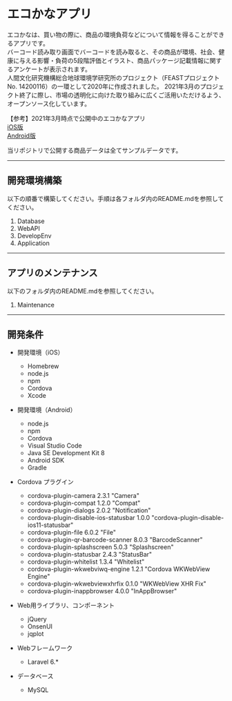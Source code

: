 # エコかなアプリ

エコかなは、買い物の際に、商品の環境負荷などについて情報を得ることができるアプリです。  
バーコード読み取り画面でバーコードを読み取ると、その商品が環境、社会、健康に与える影響・負荷の5段階評価とイラスト、商品パッケージ記載情報に関するアンケートが表示されます。  
人間文化研究機構総合地球環境学研究所のプロジェクト（FEASTプロジェクト No. 14200116）の一環として2020年に作成されました。
2021年3月のプロジェクト終了に際し、市場の透明化に向けた取り組みに広くご活用いただけるよう、オープンソース化しています。  

【参考】2021年3月時点で公開中のエコかなアプリ  
[iOS版](https://apps.apple.com/us/app/エコかな/id1501307783?l=ja&ls=1)  
[Android版](https://play.google.com/store/apps/details?id=jp.co.ts_system.EcoKana)

当リポジトリで公開する商品データは全てサンプルデータです。
* * *

## 開発環境構築

以下の順番で構築してください。手順は各フォルダ内のREADME.mdを参照してください。  

1. Database
2. WebAPI
3. DevelopEnv
4. Application

* * *

## アプリのメンテナンス

以下のフォルダ内のREADME.mdを参照してください。

1. Maintenance

* * *

## 開発条件

* 開発環境（iOS）
  * Homebrew
  * node.js
  * npm
  * Cordova
  * Xcode

* 開発環境（Android）
  * node.js
  * npm
  * Cordova
  * Visual Studio Code
  * Java SE Development Kit 8
  * Android SDK
  * Gradle

* Cordova プラグイン
  * cordova-plugin-camera 2.3.1 "Camera"
  * cordova-plugin-compat 1.2.0 "Compat"
  * cordova-plugin-dialogs 2.0.2 "Notification"
  * cordova-plugin-disable-ios-statusbar 1.0.0 "cordova-plugin-disable-ios11-statusbar"
  * cordova-plugin-file 6.0.2 "File"
  * cordova-plugin-qr-barcode-scanner 8.0.3 "BarcodeScanner"
  * cordova-plugin-splashscreen 5.0.3 "Splashscreen"
  * cordova-plugin-statusbar 2.4.3 "StatusBar"
  * cordova-plugin-whitelist 1.3.4 "Whitelist"
  * cordova-plugin-wkwebviwq-engine 1.2.1 "Cordova WKWebView Engine"
  * cordova-plugin-wkwebviewxhrfix 0.1.0 "WKWebView XHR Fix"
  * cordova-plugin-inappbrowser 4.0.0 "InAppBrowser"

* Web用ライブラリ、コンポーネント
  * jQuery
  * OnsenUI
  * jqplot

* Webフレームワーク
  * Laravel 6.\*

* データベース
  * MySQL
